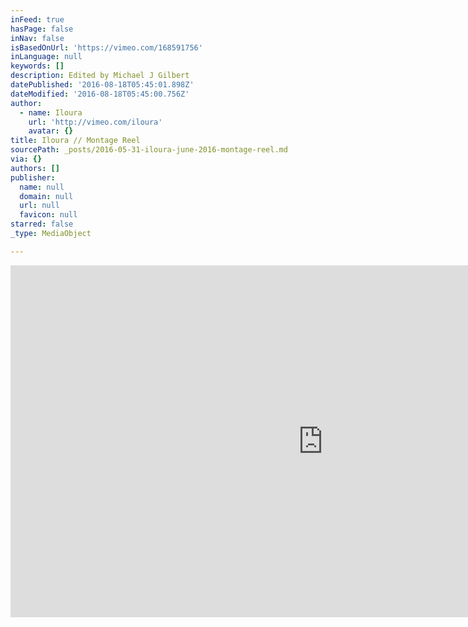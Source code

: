 ```yaml
---
inFeed: true
hasPage: false
inNav: false
isBasedOnUrl: 'https://vimeo.com/168591756'
inLanguage: null
keywords: []
description: Edited by Michael J Gilbert
datePublished: '2016-08-18T05:45:01.898Z'
dateModified: '2016-08-18T05:45:00.756Z'
author:
  - name: Iloura
    url: 'http://vimeo.com/iloura'
    avatar: {}
title: Iloura // Montage Reel
sourcePath: _posts/2016-05-31-iloura-june-2016-montage-reel.md
via: {}
authors: []
publisher:
  name: null
  domain: null
  url: null
  favicon: null
starred: false
_type: MediaObject

---
```

<iframe src="https://cdn.embedly.com/widgets/media.html?src=https%3A%2F%2Fplayer.vimeo.com%2Fvideo%2F168591756&amp;url=https%3A%2F%2Fvimeo.com%2F168591756&amp;image=http%3A%2F%2Fi.vimeocdn.com%2Fvideo%2F573269612_1280.jpg&amp;key=b7d04c9b404c499eba89ee7072e1c4f7&amp;type=text%2Fhtml&amp;schema=vimeo" width="1000" height="563" scrolling="no" frameborder="0" allowfullscreen="" style=""></iframe>